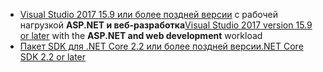 * <span data-ttu-id="0f608-101">[Visual Studio 2017 15.9 или более поздней версии](https://visualstudio.microsoft.com/downloads/) с рабочей нагрузкой **ASP.NET и веб-разработка**</span><span class="sxs-lookup"><span data-stu-id="0f608-101">[Visual Studio 2017 version 15.9 or later](https://visualstudio.microsoft.com/downloads/) with the **ASP.NET and web development** workload</span></span>
* [<span data-ttu-id="0f608-102">Пакет SDK для .NET Core 2.2 или более поздней версии</span><span class="sxs-lookup"><span data-stu-id="0f608-102">.NET Core SDK 2.2 or later</span></span>](https://www.microsoft.com/net/download/all)